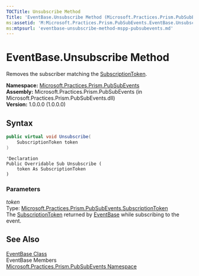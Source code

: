 ```yaml
---
TOCTitle: Unsubscribe Method
Title: 'EventBase.Unsubscribe Method (Microsoft.Practices.Prism.PubSubEvents)'
ms:assetid: 'M:Microsoft.Practices.Prism.PubSubEvents.EventBase.Unsubscribe(Microsoft.Practices.Prism.PubSubEvents.SubscriptionToken)'
ms:mtpsurl: 'eventbase-unsubscribe-method-mspp-pubsubevents.md'
---
```


# EventBase.Unsubscribe Method

Removes the subscriber matching the [SubscriptionToken](/patterns-practices/reference/subscriptiontoken-class-mspp-pubsubevents).

**Namespace:** [Microsoft.Practices.Prism.PubSubEvents](/patterns-practices/reference/mspp-mvvm-namespace)  
**Assembly:** Microsoft.Practices.Prism.PubSubEvents (in Microsoft.Practices.Prism.PubSubEvents.dll)  
**Version:** 1.0.0.0 (1.0.0.0)

## Syntax

```C#
public virtual void Unsubscribe(
	SubscriptionToken token
)
```
```VB
'Declaration
Public Overridable Sub Unsubscribe ( 
	token As SubscriptionToken
)
```

### Parameters

*token*  
Type: [Microsoft.Practices.Prism.PubSubEvents.SubscriptionToken](/patterns-practices/reference/subscriptiontoken-class-mspp-pubsubevents)  
The [SubscriptionToken](/patterns-practices/reference/subscriptiontoken-class-mspp-pubsubevents) returned by [EventBase](/patterns-practices/reference/eventbase-class-mspp-pubsubevents) while subscribing to the event.

## See Also

[EventBase Class](/patterns-practices/reference/eventbase-class-mspp-pubsubevents)  
EventBase Members  
[Microsoft.Practices.Prism.PubSubEvents Namespace](/patterns-practices/reference/mspp-mvvm-namespace)